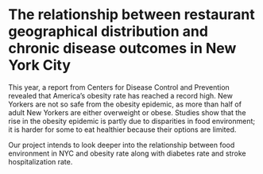# The relationship between restaurant geographical distribution and chronic disease outcomes in New York City

This year, a report from Centers for Disease Control and Prevention revealed that America’s obesity rate has reached a record high. New Yorkers are not so safe from the obesity epidemic, as more than half of adult New Yorkers are either overweight or obese. Studies show that the rise in the obesity epidemic is partly due to disparities in food environment; it is harder for some to eat healthier because their options are limited.

Our project intends to look deeper into the relationship between food environment in NYC and obesity rate along with diabetes rate and stroke hospitalization rate.

